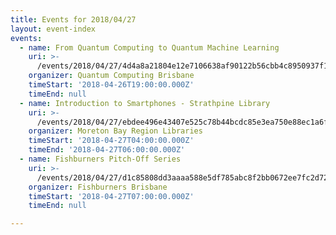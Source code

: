 ```yaml
---
title: Events for 2018/04/27
layout: event-index
events:
  - name: From Quantum Computing to Quantum Machine Learning
    uri: >-
      /events/2018/04/27/4d4a8a21804e12e7106638af90122b56cbb4c8950937f1a580f2a5d011645213
    organizer: Quantum Computing Brisbane
    timeStart: '2018-04-26T19:00:00.000Z'
    timeEnd: null
  - name: Introduction to Smartphones - Strathpine Library
    uri: >-
      /events/2018/04/27/ebdee496e43407e525c78b44bcdc85e3ea750e88ec1a6f3acc950d07cfdc9340
    organizer: Moreton Bay Region Libraries
    timeStart: '2018-04-27T04:00:00.000Z'
    timeEnd: '2018-04-27T06:00:00.000Z'
  - name: Fishburners Pitch-Off Series
    uri: >-
      /events/2018/04/27/d1c85808dd3aaaa588e5df785abc8f2bb0672ee7fc2d722184dbf80709ebb7a4
    organizer: Fishburners Brisbane
    timeStart: '2018-04-27T07:00:00.000Z'
    timeEnd: null

---
```

